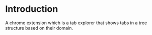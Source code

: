 ﻿# Introduction

A chrome extension which is a tab explorer that shows tabs in a tree structure based on their domain.

